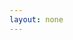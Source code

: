 ```yaml
---
layout: none
---
```


<RedoclyAPIBlock src="/firefly-services/docs/lightroom_edits.json" width="600px" disableSidebar hideTryItPanel />
